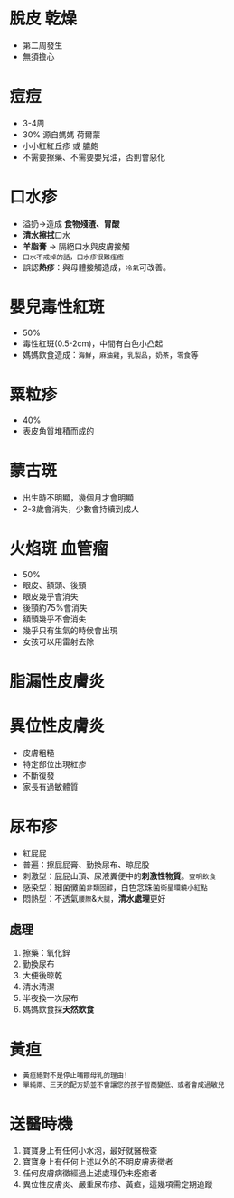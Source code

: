 # 脫皮 **乾燥**
* 第二周發生
* 無須擔心

# 痘痘
* 3-4周
* 30% 源自媽媽 荷爾蒙
* 小小紅紅丘疹 或 膿皰
* 不需要擦藥、不需要嬰兒油，否則會惡化

# 口水疹
* 溢奶→造成 **食物殘渣、胃酸**
* **清水擦拭**口水
* **羊脂膏** → 隔絕口水與皮膚接觸
* `口水不戒掉的話，口水疹很難痊癒`
* 誤認**熱疹**：與母體接觸造成，`冷氣`可改善。

# 嬰兒毒性紅斑
* 50%
* 毒性紅斑(0.5-2cm)，中間有白色小凸起
* 媽媽飲食造成：`海鮮`，`麻油雞`，`乳製品`，`奶茶`，`零食`等

# 粟粒疹
* 40%
* 表皮角質堆積而成的

# 蒙古斑
* 出生時不明顯，幾個月才會明顯
* 2-3歲會消失，少數會持續到成人

# 火焰斑 **血管瘤**
* 50%
* 眼皮、額頭、後頸
* 眼皮幾乎會消失
* 後頸約75%會消失
* 額頭幾乎不會消失
* 幾乎只有生氣的時候會出現
* 女孩可以用雷射去除

# 脂漏性皮膚炎

# 異位性皮膚炎
* 皮膚粗糙
* 特定部位出現紅疹
* 不斷復發
* 家長有過敏體質

# 尿布疹
* 紅屁屁
* 普遍：擦屁屁膏、勤換尿布、晾屁股
* 刺激型：屁屁山頂、尿液糞便中的**刺激性物質**。`查明飲食`
* 感染型：細菌黴菌`非類固醇`，白色念珠菌`衛星環繞小紅點`
* 悶熱型：不透氣`腰際`&`大腿`，**清水處理**更好

## 處理
1. 擦藥：氧化鋅
2. 勤換尿布
3. 大便後晾乾
4. 清水清潔
5. 半夜換一次尿布
6. 媽媽飲食採**天然飲食**

# 黃疸
* `黃疸絕對不是停止哺餵母乳的理由!`
* `單純兩、三天的配方奶並不會讓您的孩子智商變低、或者會成過敏兒`

# 送醫時機
1. 寶寶身上有任何小水泡，最好就醫檢查
2. 寶寶身上有任何上述以外的不明皮膚表徵者
3. 任何皮膚病徵經過上述處理仍未痊癒者
4. 異位性皮膚炎、嚴重尿布疹、黃疸，這幾項需定期追蹤